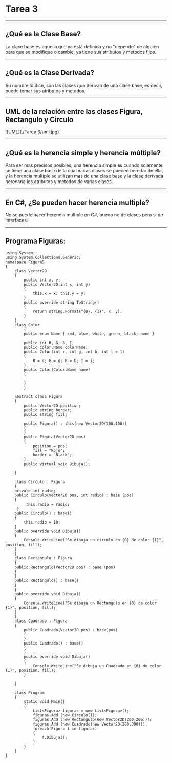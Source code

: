 # Tarea 3

___

## ¿Qué es la Clase Base?

La clase base es aquella que ya está definida y no "depende" de alguien para que se modifique o cambie, ya tiene sus atributos y metodos fijos.

___

## ¿Qué es la Clase Derivada?

Su nombre lo dice, son las clases que derivan de una clase base, es decir, puede tomar sus atributos y metodos.

___

## UML de la relación entre las clases Figura, Rectangulo y Circulo

![UML](./Tarea 3/uml.jpg)

___

## ¿Qué es la herencia simple y herencia múltiple?

Para ser mas precisos posibles, una herencia simple es cuando solamente se tiene una clase base de la cual varias clases se pueden heredar de ella, y la herencia multiple se utilizan mas de una clase base y la clase derivada heredaría los atributos y metodos de varias clases.

___

## En C#, ¿Se pueden hacer herencia multiple?

No se puede hacer herencia multiple en C#, bueno no de clases pero si de interfaces.

___

## Programa Figuras:

    using System;
    using System.Collections.Generic;
    namespace FiguraS
    {
        class Vector2D
        {
            public int x, y;
            public Vector2D(int x, int y)
            {
                this.x = x; this.y = y;
            }
            public override string ToString()
            {
                return string.Format("{0}, {1}", x, y);
            } 
        }
        class Color 
            {
            public enum Name { red, blue, white, green, black, none }

            public int R, G, B, I;
            public Color.Name colorName;
            public Color(int r, int g, int b, int i = 1)
            {
                R = r; G = g; B = b; I = i;
            }
            public Color(Color.Name name)
            {
                
            }
            }

        abstract class Figura 
        {
            public Vector2D position;
            public string border;
            public string fill;

            public Figura() : this(new Vector2D(100,100))
            {
            }
            public Figura(Vector2D pos)
            {
                position = pos;
                fill = "Rojo";
                border = "Black";
            }
            public virtual void Dibuja();

        }

        class Circulo : Figura
        {
        private int radio;
        public Circulo(Vector2D pos, int radio) : base (pos)
        {
             this.radio = radio;
         }   
        public Circulo() : base()
        {
            this.radio = 10;
        }
        public override void Dibuja()
        {
            Console.WriteLine("Se dibuja un circulo en {0} de color {1}", position, fill);
        }
        }
        class Rectangulo : Figura
        {
        public Rectangulo(Vector2D pos) : base (pos)
        {
        }
        public Rectangulo() : base()
        {
        }
        public override void Dibuja()
        {
            Console.WriteLine("Se dibuja un Rectangulo en {0} de color {1}", position, fill);
        }    
        }
        class Cuadrado : Figura
        {
            public Cuadrado(Vector2D pos) : base(pos)
            {  
            }
            public Cuadrado() : base()
            {
            }
            public override void Dibuja()
            {
                Console.WriteLine("Se dibuja un Cuadrado en {0} de color {1}", position, fill);
            }

        }

        class Program
        {
            static void Main()
            {
                List<Figura> figuras = new List<Figura>();
                figuras.Add (new Circulo());
                figuras.Add (new Rectangulo(new Vector2D(200,200)));
                figuras.Add (new Cuadrado(new Vector2D(300,300)));
                foreach(Figura f in figuras)
                {
                    f.Dibuja();
                }
            }
        }   
    }